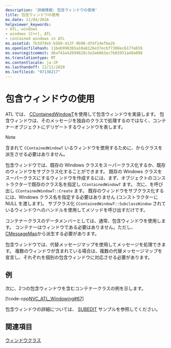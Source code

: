 ```yaml
---
description: '詳細情報: 包含ウィンドウの使用'
title: 包含ウィンドウの使用
ms.date: 11/04/2016
helpviewer_keywords:
- ATL, windows
- windows [C++], ATL
- contained windows in ATL
ms.assetid: 7b3d79e5-b569-413f-9b98-df4f14efbe2b
ms.openlocfilehash: 11beb998365a10a8126e37ecbf7388ec6177e659
ms.sourcegitcommit: d6af41e42699628c3e2e6063ec7b03931a49a098
ms.translationtype: MT
ms.contentlocale: ja-JP
ms.lasthandoff: 12/11/2020
ms.locfileid: "97138217"
---
```

# <a name="using-contained-windows"></a>包含ウィンドウの使用

ATL では、 [CContainedWindowT](../atl/reference/ccontainedwindowt-class.md)を使用して包含ウィンドウを実装します。 包含ウィンドウは、そのメッセージを独自のクラスで処理するのではなく、コンテナーオブジェクトにデリゲートするウィンドウを表します。

> [!NOTE]
> 含まれて `CContainedWindowT` いるウィンドウを使用するために、からクラスを派生させる必要はありません。

包含ウィンドウでは、既存の Windows クラスをスーパークラス化するか、既存のウィンドウをサブクラス化することができます。 既存の Windows クラスをスーパークラスにするウィンドウを作成するには、まず、オブジェクトのコンストラクターで既存のクラス名を指定し `CContainedWindowT` ます。 次に、を呼び出し `CContainedWindowT::Create` ます。 既存のウィンドウをサブクラス化するには、Windows クラス名を指定する必要はありません (コンストラクターに NULL を渡します)。 サブクラス化 `CContainedWindowT::SubclassWindow` されているウィンドウへのハンドルを使用してメソッドを呼び出すだけです。

コンテナークラスのデータメンバーとしては、通常、包含ウィンドウを使用します。 コンテナーはウィンドウである必要はありません。ただし、 [CMessageMap](../atl/reference/cmessagemap-class.md)から派生する必要があります。

包含ウィンドウでは、代替メッセージマップを使用してメッセージを処理できます。 複数のウィンドウが含まれている場合は、複数の代替メッセージマップを宣言し、それぞれを個別の包含ウィンドウに対応させる必要があります。

## <a name="example"></a>例

次に、2つの包含ウィンドウを含むコンテナークラスの例を示します。

[!code-cpp[NVC_ATL_Windowing#67](../atl/codesnippet/cpp/using-contained-windows_1.h)]

包含ウィンドウの詳細については、 [SUBEDIT](https://github.com/Microsoft/VCSamples/tree/master/VC2008Samples/ATL/Controls/SubEdit) サンプルを参照してください。

## <a name="see-also"></a>関連項目

[ウィンドウクラス](../atl/atl-window-classes.md)
